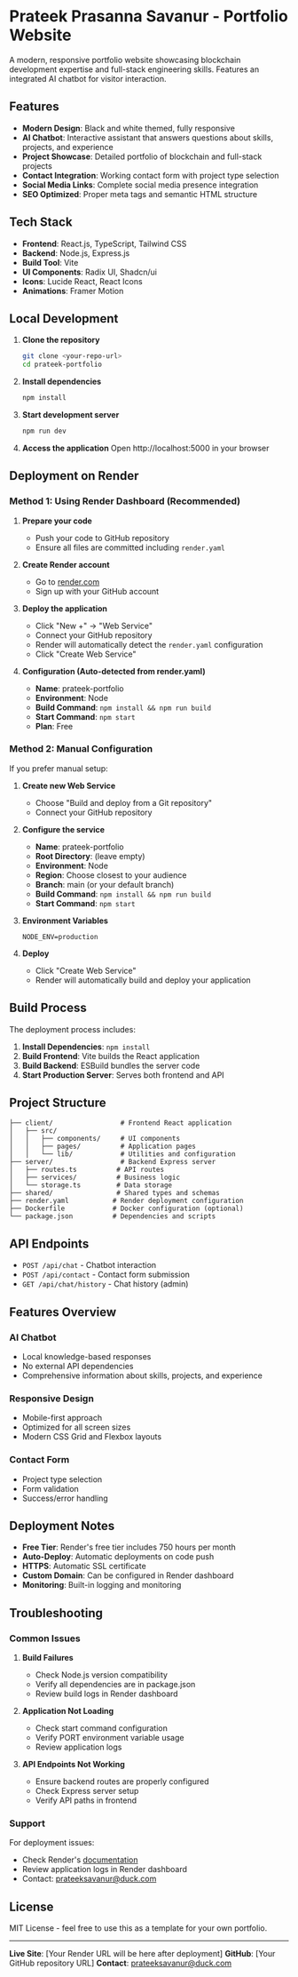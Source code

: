 # Prateek Prasanna Savanur - Portfolio Website

A modern, responsive portfolio website showcasing blockchain development expertise and full-stack engineering skills. Features an integrated AI chatbot for visitor interaction.

## Features

- **Modern Design**: Black and white themed, fully responsive
- **AI Chatbot**: Interactive assistant that answers questions about skills, projects, and experience
- **Project Showcase**: Detailed portfolio of blockchain and full-stack projects
- **Contact Integration**: Working contact form with project type selection
- **Social Media Links**: Complete social media presence integration
- **SEO Optimized**: Proper meta tags and semantic HTML structure

## Tech Stack

- **Frontend**: React.js, TypeScript, Tailwind CSS
- **Backend**: Node.js, Express.js
- **Build Tool**: Vite
- **UI Components**: Radix UI, Shadcn/ui
- **Icons**: Lucide React, React Icons
- **Animations**: Framer Motion

## Local Development

1. **Clone the repository**
   ```bash
   git clone <your-repo-url>
   cd prateek-portfolio
   ```

2. **Install dependencies**
   ```bash
   npm install
   ```

3. **Start development server**
   ```bash
   npm run dev
   ```

4. **Access the application**
   Open http://localhost:5000 in your browser

## Deployment on Render

### Method 1: Using Render Dashboard (Recommended)

1. **Prepare your code**
   - Push your code to GitHub repository
   - Ensure all files are committed including `render.yaml`

2. **Create Render account**
   - Go to [render.com](https://render.com)
   - Sign up with your GitHub account

3. **Deploy the application**
   - Click "New +" → "Web Service"
   - Connect your GitHub repository
   - Render will automatically detect the `render.yaml` configuration
   - Click "Create Web Service"

4. **Configuration (Auto-detected from render.yaml)**
   - **Name**: prateek-portfolio
   - **Environment**: Node
   - **Build Command**: `npm install && npm run build`
   - **Start Command**: `npm start`
   - **Plan**: Free

### Method 2: Manual Configuration

If you prefer manual setup:

1. **Create new Web Service**
   - Choose "Build and deploy from a Git repository"
   - Connect your GitHub repository

2. **Configure the service**
   - **Name**: prateek-portfolio
   - **Root Directory**: (leave empty)
   - **Environment**: Node
   - **Region**: Choose closest to your audience
   - **Branch**: main (or your default branch)
   - **Build Command**: `npm install && npm run build`
   - **Start Command**: `npm start`

3. **Environment Variables**
   ```
   NODE_ENV=production
   ```

4. **Deploy**
   - Click "Create Web Service"
   - Render will automatically build and deploy your application

## Build Process

The deployment process includes:

1. **Install Dependencies**: `npm install`
2. **Build Frontend**: Vite builds the React application
3. **Build Backend**: ESBuild bundles the server code
4. **Start Production Server**: Serves both frontend and API

## Project Structure

```
├── client/                 # Frontend React application
│   ├── src/
│   │   ├── components/     # UI components
│   │   ├── pages/          # Application pages
│   │   └── lib/            # Utilities and configuration
├── server/                 # Backend Express server
│   ├── routes.ts          # API routes
│   ├── services/          # Business logic
│   └── storage.ts         # Data storage
├── shared/                # Shared types and schemas
├── render.yaml           # Render deployment configuration
├── Dockerfile            # Docker configuration (optional)
└── package.json          # Dependencies and scripts
```

## API Endpoints

- `POST /api/chat` - Chatbot interaction
- `POST /api/contact` - Contact form submission
- `GET /api/chat/history` - Chat history (admin)

## Features Overview

### AI Chatbot
- Local knowledge-based responses
- No external API dependencies
- Comprehensive information about skills, projects, and experience

### Responsive Design
- Mobile-first approach
- Optimized for all screen sizes
- Modern CSS Grid and Flexbox layouts

### Contact Form
- Project type selection
- Form validation
- Success/error handling

## Deployment Notes

- **Free Tier**: Render's free tier includes 750 hours per month
- **Auto-Deploy**: Automatic deployments on code push
- **HTTPS**: Automatic SSL certificate
- **Custom Domain**: Can be configured in Render dashboard
- **Monitoring**: Built-in logging and monitoring

## Troubleshooting

### Common Issues

1. **Build Failures**
   - Check Node.js version compatibility
   - Verify all dependencies are in package.json
   - Review build logs in Render dashboard

2. **Application Not Loading**
   - Check start command configuration
   - Verify PORT environment variable usage
   - Review application logs

3. **API Endpoints Not Working**
   - Ensure backend routes are properly configured
   - Check Express server setup
   - Verify API paths in frontend

### Support

For deployment issues:
- Check Render's [documentation](https://render.com/docs)
- Review application logs in Render dashboard
- Contact: prateeksavanur@duck.com

## License

MIT License - feel free to use this as a template for your own portfolio.

---

**Live Site**: [Your Render URL will be here after deployment]
**GitHub**: [Your GitHub repository URL]
**Contact**: prateeksavanur@duck.com